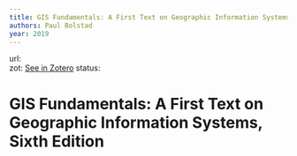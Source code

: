 ```yaml
---
title: GIS Fundamentals: A First Text on Geographic Information Systems, Sixth Edition
authors: Paul Bolstad
year: 2019
---
```

url:  
zot: [See in Zotero](zotero://select/items/@bolstadGISFundamentalsFirst2019)
status:
# GIS Fundamentals: A First Text on Geographic Information Systems, Sixth Edition




